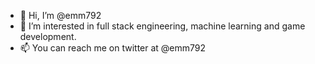 - 👋 Hi, I’m @emm792
- 👀 I’m interested in full stack engineering, machine learning and game development.
- 📫 You can reach me on twitter at @emm792

<!---
emm792/emm792 is a ✨ special ✨ repository because its `README.md` (this file) appears on your GitHub profile.
You can click the Preview link to take a look at your changes.
--->
